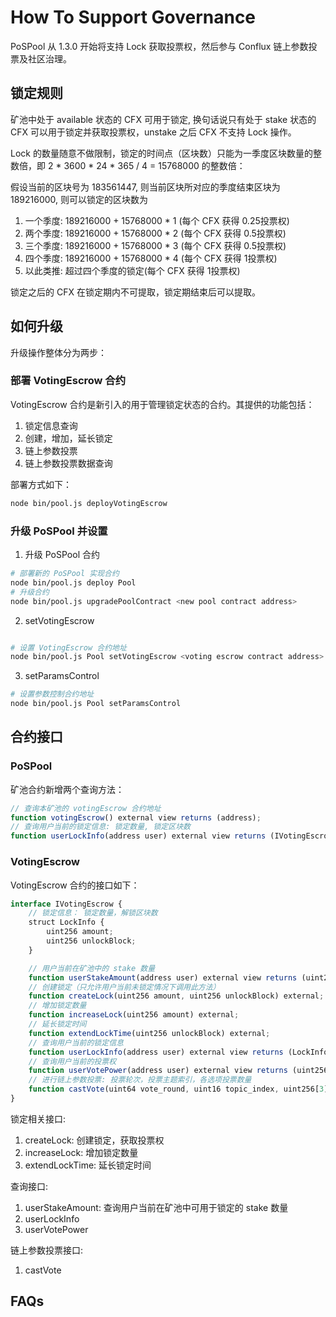 # How To Support Governance

PoSPool 从 1.3.0 开始将支持 Lock 获取投票权，然后参与 Conflux 链上参数投票及社区治理。

## 锁定规则

矿池中处于 available 状态的 CFX 可用于锁定, 换句话说只有处于 stake 状态的 CFX 可以用于锁定并获取投票权，unstake 之后 CFX 不支持 Lock 操作。

Lock 的数量随意不做限制，锁定的时间点（区块数）只能为一季度区块数量的整数倍，即 2 * 3600 * 24 * 365 / 4 = 15768000 的整数倍：

假设当前的区块号为 183561447, 则当前区块所对应的季度结束区块为 189216000, 则可以锁定的区块数为

1. 一个季度: 189216000 + 15768000 * 1 (每个 CFX 获得 0.25投票权)
2. 两个季度: 189216000 + 15768000 * 2 (每个 CFX 获得 0.5投票权)
3. 三个季度: 189216000 + 15768000 * 3 (每个 CFX 获得 0.5投票权)
4. 四个季度: 189216000 + 15768000 * 4 (每个 CFX 获得 1投票权)
5. 以此类推: 超过四个季度的锁定(每个 CFX 获得 1投票权)

锁定之后的 CFX 在锁定期内不可提取，锁定期结束后可以提取。

## 如何升级

升级操作整体分为两步：

### 部署 VotingEscrow 合约

VotingEscrow 合约是新引入的用于管理锁定状态的合约。其提供的功能包括：

1. 锁定信息查询
2. 创建，增加，延长锁定
3. 链上参数投票
4. 链上参数投票数据查询

部署方式如下：

```sh
node bin/pool.js deployVotingEscrow
```

### 升级 PoSPool 并设置

1. 升级 PoSPool 合约

```sh
# 部署新的 PoSPool 实现合约
node bin/pool.js deploy Pool
# 升级合约
node bin/pool.js upgradePoolContract <new pool contract address>
```

2. setVotingEscrow

```sh

# 设置 VotingEscrow 合约地址
node bin/pool.js Pool setVotingEscrow <voting escrow contract address>
```

3. setParamsControl

```sh
# 设置参数控制合约地址
node bin/pool.js Pool setParamsControl
```

## 合约接口

### PoSPool

矿池合约新增两个查询方法：

```js
// 查询本矿池的 votingEscrow 合约地址
function votingEscrow() external view returns (address);
// 查询用户当前的锁定信息: 锁定数量, 锁定区块数
function userLockInfo(address user) external view returns (IVotingEscrow.LockInfo memory);
```

### VotingEscrow

VotingEscrow 合约的接口如下：

```js
interface IVotingEscrow {
    // 锁定信息： 锁定数量，解锁区块数
    struct LockInfo {
        uint256 amount;
        uint256 unlockBlock;
    }

    // 用户当前在矿池中的 stake 数量
    function userStakeAmount(address user) external view returns (uint256);
    // 创建锁定（只允许用户当前未锁定情况下调用此方法）
    function createLock(uint256 amount, uint256 unlockBlock) external;
    // 增加锁定数量
    function increaseLock(uint256 amount) external;
    // 延长锁定时间
    function extendLockTime(uint256 unlockBlock) external;
    // 查询用户当前的锁定信息
    function userLockInfo(address user) external view returns (LockInfo memory);
    // 查询用户当前的投票权
    function userVotePower(address user) external view returns (uint256);
    // 进行链上参数投票: 投票轮次，投票主题索引，各选项投票数量
    function castVote(uint64 vote_round, uint16 topic_index, uint256[3] memory votes) external;
}
```

锁定相关接口:

1. createLock: 创建锁定，获取投票权
2. increaseLock: 增加锁定数量
3. extendLockTime: 延长锁定时间

查询接口:

1. userStakeAmount: 查询用户当前在矿池中可用于锁定的 stake 数量
2. userLockInfo
3. userVotePower

链上参数投票接口:

1. castVote

## FAQs
